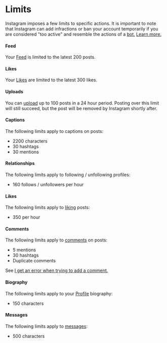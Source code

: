 # Limits

Instagram imposes a few limits to specific actions. It is important to note that Instagram can add infractions or ban your account temporarily if you are considered "too active" and resemble the actions of a [bot.](https://en.wikipedia.org/wiki/Bot) [Learn more.](https://elfsight.com/blog/2016/12/instagram-restrictions-limits-likes-followers-comments/)

#### Feed

Your [Feed](/views/feed.md) is limited to the latest 200 posts.

#### Likes

Your [Likes](/views/likes.md) are limited to the latest 300 likes.

#### Uploads

You can [upload](/views/upload.md) up to 100 posts in a 24 hour period. Posting over this limit will still succeed, but the post will be removed by Instagram shortly after.

#### Captions

The following limits apply to captions on posts:

- 2200 characters
- 30 hashtags
- 30 mentions

#### Relationships

The following limits apply to following / unfollowing profiles:

- 160 follows / unfollowers per hour

#### Likes

The following limits apply to [liking](/views/detailview.md#likes) posts:

- 350 per hour

#### Comments

The following limits apply to [comments](/views/detailview.md#comments) on posts:

- 5 mentions
- 30 hashtags 
- Duplicate comments

See [I get an error when trying to add a comment.](https://help.instagram.com/161863397286564)

#### Biography

The following limits apply to your [Profile](/views/profile/editprofile.md) biography:

- 150 characters

#### Messages

The following limits apply to [messages](/views/conversations/messages.md):

- 500 characters
